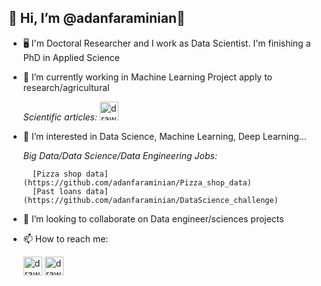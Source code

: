 ## 👋 Hi, I’m @adanfaraminian👋

- 🖥️ I'm Doctoral Researcher and I work as Data Scientist. I'm finishing a PhD in Applied Science

- 🌱 I’m currently working in Machine Learning Project apply to research/agricultural

    _Scientific articles:_   [<img src="https://upload.wikimedia.org/wikipedia/commons/5/5e/ResearchGate_icon_SVG.svg" alt="drawing" width="30"/>](https://www.researchgate.net/profile/Adan-Faraminan)


- 👀 I’m interested in Data Science, Machine Learning, Deep Learning... 
  
    _Big Data/Data Science/Data Engineering Jobs:_
    
        [Pizza shop data](https://github.com/adanfaraminian/Pizza_shop_data)
        [Past loans data](https://github.com/adanfaraminian/DataScience_challenge)
        

- 💞️ I’m looking to collaborate on Data engineer/sciences projects
- 📫 How to reach me:

    [<img src="https://upload.wikimedia.org/wikipedia/commons/7/7e/Gmail_icon_%282020%29.svg" alt="drawing" width="30"/>](mailto:adan.faraminian@gmail.com)   [<img src="https://cdn-icons-png.flaticon.com/512/174/174857.png" alt="drawing" width="30"/>](https://www.linkedin.com/in/adanfaraminian/)

<!---
adanfaraminian/adanfaraminian is a ✨ special ✨ repository because its `README.md` (this file) appears on your GitHub profile.
You can click the Preview link to take a look at your changes.
--->

